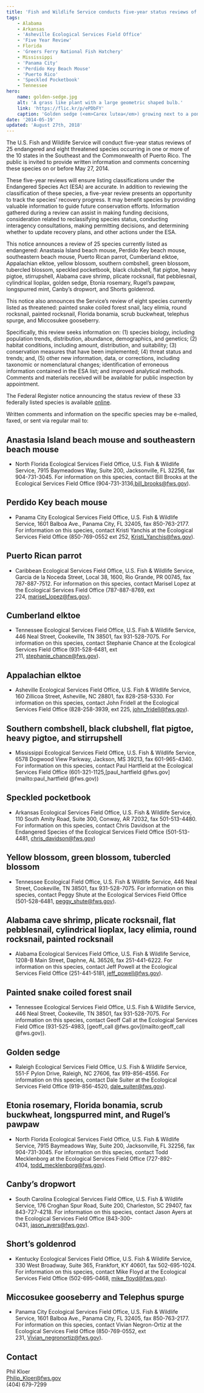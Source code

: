 ```yaml
---
title: 'Fish and Wildlife Service conducts five-year status reviews of 33 southeastern species'
tags:
    - Alabama
    - Arkansas
    - 'Asheville Ecological Services Field Office'
    - 'Five Year Review'
    - Florida
    - 'Greers Ferry National Fish Hatchery'
    - Mississippi
    - 'Panama City'
    - 'Perdido Key Beach Mouse'
    - 'Puerto Rico'
    - 'Speckled Pocketbook'
    - Tennessee
hero:
    name: golden-sedge.jpg
    alt: 'A grass like plant with a large geometric shaped bulb.'
    link: 'https://flic.kr/p/ePDbFY'
    caption: 'Golden sedge (<em>Carex lutea</em>) growing next to a pond cypress tree in Pender County, NC. Photo by Dale Suiter, USFWS.'
date: '2014-05-19'
updated: 'August 27th, 2018'
---
```


The U.S. Fish and Wildlife Service will conduct five-year status reviews of 25 endangered and eight threatened species occurring in one or more of the 10 states in the Southeast and the Commonwealth of Puerto Rico. The public is invited to provide written information and comments concerning these species on or before May 27, 2014.

These five-year reviews will ensure listing classifications under the Endangered Species Act (ESA) are accurate. In addition to reviewing the classification of these species, a five-year review presents an opportunity to track the species’ recovery progress. It may benefit species by providing valuable information to guide future conservation efforts. Information gathered during a review can assist in making funding decisions, consideration related to reclassifying species status, conducting interagency consultations, making permitting decisions, and determining whether to update recovery plans, and other actions under the ESA.

This notice announces a review of 25 species currently listed as endangered: Anastasia Island beach mouse, Perdido Key beach mouse, southeastern beach mouse, Puerto Rican parrot, Cumberland elktoe, Appalachian elktoe, yellow blossom, southern combshell, green blossom, tubercled blossom, speckled pocketbook, black clubshell, flat pigtoe, heavy pigtoe, stirrupshell, Alabama cave shrimp, plicate rocksnail, flat pebblesnail, cylindrical lioplax, golden sedge, Etonia rosemary, Rugel’s pawpaw, longspurred mint, Canby’s dropwort, and Shorts goldenrod.

This notice also announces the Service’s review of eight species currently listed as threatened: painted snake coiled forest snail, lacy elimia, round rocksnail, painted rocksnail, Florida bonamia, scrub buckwheat, telephus spurge, and Miccosukee gooseberry.

Specifically, this review seeks information on: (1) species biology, including population trends, distribution, abundance, demographics, and genetics; (2) habitat conditions, including amount, distribution, and suitability; (3) conservation measures that have been implemented; (4) threat status and trends; and, (5) other new information, data, or corrections, including taxonomic or nomenclatural changes; identification of erroneous information contained in the ESA list; and improved analytical methods. Comments and materials received will be available for public inspection by appointment.

The Federal Register notice announcing the status review of these 33 federally listed species is available [online](https://www.federalregister.gov/articles/2014/03/25/2014-06502/endangered-and-threatened-wildlife-and-plants-5-year-status-reviews-of-33-southeastern-species).

Written comments and information on the specific species may be e-mailed, faxed, or sent via regular mail to:

## Anastasia Island beach mouse and southeastern beach mouse

- North Florida Ecological Services Field Office, U.S. Fish & Wildlife Service, 7915 Baymeadows Way, Suite 200, Jacksonville, FL 32256, fax 904-731-3045\. For information on this species, contact Bill Brooks at the Ecological Services Field Office (904-731-3136,[bill_brooks@fws.gov](mailto:bill_brooks@fws.gov)).

## Perdido Key beach mouse

- Panama City Ecological Services Field Office, U.S. Fish & Wildlife Service, 1601 Balboa Ave., Panama City, FL 32405, fax 850-763-2177\. For information on this species, contact Kristi Yanchis at the Ecological Services Field Office (850-769-0552 ext 252, [Kristi_Yanchis@fws.gov](mailto:Kristi_Yanchis@fws.gov)).

## Puerto Rican parrot

- Caribbean Ecological Services Field Office, U.S. Fish & Wildlife Service, Garcia de la Noceda Street, Local 38, 1600, Rio Grande, PR 00745, fax 787-887-7512\. For information on this species, contact Marisel Lopez at the Ecological Services Field Office (787-887-8769, ext 224, [marisel_lopez@fws.gov](mailto:marisel_lopez@fws.gov)).

## Cumberland elktoe

- Tennessee Ecological Services Field Office, U.S. Fish & Wildlife Service, 446 Neal Street, Cookeville, TN 38501, fax 931-528-7075\. For information on this species, contact Stephanie Chance at the Ecological Services Field Office (931-528-6481, ext 211, [stephanie_chance@fws.gov](mailto:stephanie_chance@fws.gov)).

## Appalachian elktoe

- Asheville Ecological Services Field Office, U.S. Fish & Wildlife Service, 160 Zillicoa Street, Asheville, NC 28801, fax 828-258-5330. For information on this species, contact John Fridell at the Ecological Services Field Office (828-258-3939, ext 225, [john_fridell@fws.gov](mailto:john_fridell@fws.gov)).

## Southern combshell, black clubshell, flat pigtoe, heavy pigtoe, and stirrupshell

- Mississippi Ecological Services Field Office, U.S. Fish & Wildlife Service, 6578 Dogwood View Parkway, Jackson, MS 39213, fax 601-965-4340\. For information on this species, contact Paul Hartfield at the Ecological Services Field Office (601-321-1125,[paul_hartfield @fws.gov](mailto:paul_hartfield @fws.gov))

## Speckled pocketbook

- Arkansas Ecological Services Field Office, U.S. Fish & Wildlife Service, 110 South Amity Road, Suite 300, Conway, AR 72032, fax 501-513-4480\. For information on this species, contact Chris Davidson at the Endangered Species of the Ecological Services Field Office (501-513-4481, [chris_davidson@fws.gov](mailto:chris_davidson@fws.gov))

## Yellow blossom, green blossom, tubercled blossom

- Tennessee Ecological Field Office, U.S. Fish & Wildlife Service, 446 Neal Street, Cookeville, TN 38501, fax 931-528-7075\. For information on this species, contact Peggy Shute at the Ecological Services Field Office (501-528-6481, [peggy_shute@fws.gov](mailto:peggy_shute@fws.gov)).

## Alabama cave shrimp, plicate rocksnail, flat pebblesnail, cylindrical lioplax, lacy elimia, round rocksnail, painted rocksnail

- Alabama Ecological Services Field Office, U.S. Fish & Wildlife Service, 1208-B Main Street, Daphne, AL 36526, fax 251-441-6222\. For information on this species, contact Jeff Powell at the Ecological Services Field Office (251-441-5181, [jeff_powell@fws.gov](mailto:jeff_powell@fws.gov)).

## Painted snake coiled forest snail

- Tennessee Ecological Services Field Office, U.S. Fish & Wildlife Service, 446 Neal Street, Cookeville, TN 38501, fax 931-528-7075\. For information on this species, contact Geoff Call at the Ecological Services Field Office (931-525-4983, [geoff_call @fws.gov](mailto:geoff_call @fws.gov)).

## Golden sedge

- Raleigh Ecological Services Field Office, U.S. Fish & Wildlife Service, 551-F Pylon Drive, Raleigh, NC 27606, fax 919-856-4556\. For information on this species, contact Dale Suiter at the Ecological Services Field Office (919-856-4520, [dale_suiter@fws.gov](mailto:dale_suiter@fws.gov)).

## Etonia rosemary, Florida bonamia, scrub buckwheat, longspurred mint, and Rugel’s pawpaw

- North Florida Ecological Services Field Office, U.S. Fish & Wildlife Service, 7915 Baymeadows Way, Suite 200, Jacksonville, FL 32256, fax 904-731-3045. For information on this species, contact Todd Mecklenborg at the Ecological Services Field Office (727-892-4104, [todd_mecklenborg@fws.gov](mailto:todd_mecklenborg@fws.gov)).

## Canby’s dropwort

- South Carolina Ecological Services Field Office, U.S. Fish & Wildlife Service, 176 Croghan Spur Road, Suite 200, Charleston, SC 29407, fax 843-727-4218. For information on this species, contact Jason Ayers at the Ecological Services Field Office (843-300-0431, [jason_ayers@fws.gov](mailto:jason_ayers@fws.gov)).

## Short’s goldenrod

- Kentucky Ecological Services Field Office, U.S. Fish & Wildlife Service, 330 West Broadway, Suite 365, Frankfort, KY 40601, fax 502-695-1024. For information on this species, contact Mike Floyd at the Ecological Services Field Office (502-695-0468, [mike_floyd@fws.gov](mailto:mike_floyd@fws.gov)).

## Miccosukee gooseberry and Telephus spurge

- Panama City Ecological Services Field Office, U.S. Fish & Wildlife Service, 1601 Balboa Ave., Panama City, FL 32405, fax 850-763-2177. For information on this species, contact Vivian Negron-Ortiz at the Ecological Services Field Office (850-769-0552, ext 231, [Vivian_negronortiz@fws.gov](mailto:Vivian_negronortiz@fws.gov)).

## Contact
Phil Kloer  
[Philip_Kloer@fws.gov](mailto:Philip_Kloer@fws.gov)  
(404) 679-7299  
